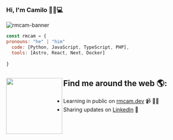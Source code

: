 ### Hi, I'm Camilo 👨‍💻💻
![rmcam-banner](https://github.com/rmcam/rmcam/assets/61199815/fdc61ac6-d322-4574-b962-93322096b3e2)
```js
const rmcam = {
pronouns: "he" | "him"
  code: [Python, JavaScript, TypeScript, PHP],
  tools: [Astro, React, Next, Docker]
  
}
```

## Find me around the web 🌎: <a href="https://github.com/rmcam"><img align="left" width="150" height="150" src="https://github.com/rmcam/rmcam/assets/61199815/232498ab-34c4-4b06-838e-8295e31773a3?raw=true"></a>
- Learning in public on <a href="https://www.rmcam.dev">rmcam.dev</a> 📹 ✍🏾
- Sharing updates on <a href="https://www.linkedin.com/in/rmcam/">LinkedIn</a> 💼
